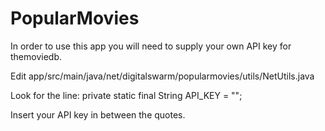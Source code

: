 # PopularMovies
In order to use this app you will need to supply your own API key for themoviedb.

Edit app/src/main/java/net/digitalswarm/popularmovies/utils/NetUtils.java

Look for the line: private static final String API_KEY = "";

Insert your API key in between the quotes.
